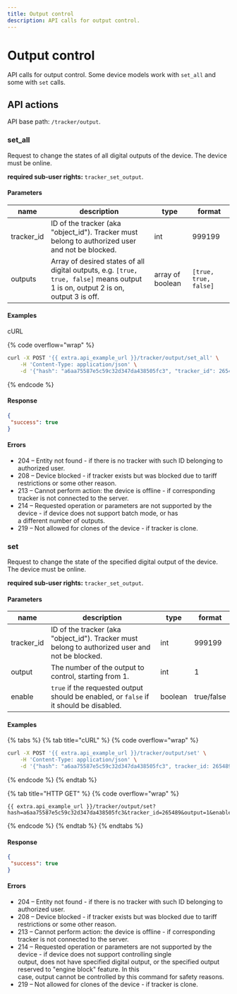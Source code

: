 ```yaml
---
title: Output control
description: API calls for output control.
---
```


# Output control

API calls for output control. Some device models work with `set_all` and some with `set` calls.

## API actions

API base path: `/tracker/output`.

### set\_all

Request to change the states of all digital outputs of the device. The device must be online.

**required sub-user rights:** `tracker_set_output`.

#### Parameters

| name        | description                                                                                                                       | type             | format                |
| ----------- | --------------------------------------------------------------------------------------------------------------------------------- | ---------------- | --------------------- |
| tracker\_id | ID of the tracker (aka "object\_id"). Tracker must belong to authorized user and not be blocked.                                  | int              | 999199                |
| outputs     | Array of desired states of all digital outputs, e.g. `[true, true, false]` means output 1 is on, output 2 is on, output 3 is off. | array of boolean | `[true, true, false]` |

#### Examples

cURL

{% code overflow="wrap" %}
```sh
curl -X POST '{{ extra.api_example_url }}/tracker/output/set_all' \
    -H 'Content-Type: application/json' \
    -d '{"hash": "a6aa75587e5c59c32d347da438505fc3", "tracker_id": 265489, "outputs": [true, true, false]}'
```
{% endcode %}

#### Response

```json
{
 "success": true
}
```

#### Errors

* 204 – Entity not found - if there is no tracker with such ID belonging to authorized user.
* 208 – Device blocked - if tracker exists but was blocked due to tariff restrictions or some other reason.
* 213 – Cannot perform action: the device is offline - if corresponding tracker is not connected to the server.
* 214 – Requested operation or parameters are not supported by the device - if device does not support batch mode, or has\
  a different number of outputs.
* 219 – Not allowed for clones of the device - if tracker is clone.

### set

Request to change the state of the specified digital output of the device. The device must be online.

**required sub-user rights:** `tracker_set_output`.

#### Parameters

| name        | description                                                                                      | type    | format     |
| ----------- | ------------------------------------------------------------------------------------------------ | ------- | ---------- |
| tracker\_id | ID of the tracker (aka "object\_id"). Tracker must belong to authorized user and not be blocked. | int     | 999199     |
| output      | The number of the output to control, starting from 1.                                            | int     | 1          |
| enable      | `true` if the requested output should be enabled, or `false` if it should be disabled.           | boolean | true/false |

#### Examples

{% tabs %}
{% tab title="cURL" %}
{% code overflow="wrap" %}
```sh
curl -X POST '{{ extra.api_example_url }}/tracker/output/set' \
    -H 'Content-Type: application/json' \
    -d '{"hash": "a6aa75587e5c59c32d347da438505fc3", tracker_id: 265489, "output": 1, "enable": true}'
```
{% endcode %}
{% endtab %}

{% tab title="HTTP GET" %}
{% code overflow="wrap" %}
```http
{{ extra.api_example_url }}/tracker/output/set?hash=a6aa75587e5c59c32d347da438505fc3&tracker_id=265489&output=1&enable=true
```
{% endcode %}
{% endtab %}
{% endtabs %}

#### Response

```json
{
 "success": true
}
```

#### Errors

* 204 – Entity not found - if there is no tracker with such ID belonging to authorized user.
* 208 – Device blocked - if tracker exists but was blocked due to tariff restrictions or some other reason.
* 213 – Cannot perform action: the device is offline - if corresponding tracker is not connected to the server.
* 214 – Requested operation or parameters are not supported by the device - if device does not support controlling single\
  output, does not have specified digital output, or the specified output reserved to "engine block" feature. In this\
  case, output cannot be controlled by this command for safety reasons.
* 219 – Not allowed for clones of the device - if tracker is clone.
